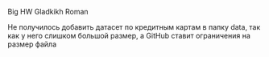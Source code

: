 Big HW Gladkikh Roman

Не получилось добавить датасет по кредитным картам в папку data, так как у него слишком большой размер, а GitHub ставит ограничения на размер файла
